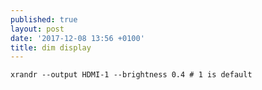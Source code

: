 ```yaml
---
published: true
layout: post
date: '2017-12-08 13:56 +0100'
title: dim display
---
```

    xrandr --output HDMI-1 --brightness 0.4 # 1 is default
